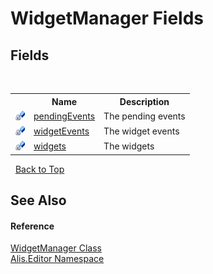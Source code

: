 # WidgetManager Fields
 


## Fields
&nbsp;<table><tr><th></th><th>Name</th><th>Description</th></tr><tr><td>![Private field](media/privfield.gif "Private field")</td><td><a href="a7c8f9d6-6589-c992-d1bf-004ba17e06c1">pendingEvents</a></td><td>
The pending events</td></tr><tr><td>![Private field](media/privfield.gif "Private field")</td><td><a href="8733f2de-4361-c276-52ba-64647265faa7">widgetEvents</a></td><td>
The widget events</td></tr><tr><td>![Private field](media/privfield.gif "Private field")</td><td><a href="2ab88114-3fcd-5052-b6fa-11723c2eb37b">widgets</a></td><td>
The widgets</td></tr></table>&nbsp;
<a href="#widgetmanager-fields">Back to Top</a>

## See Also


#### Reference
<a href="8075d768-9a6b-69b6-1098-5f01db3df7b5">WidgetManager Class</a><br /><a href="b150ade4-39de-a232-5f06-d3cdc1b2c538">Alis.Editor Namespace</a><br />
